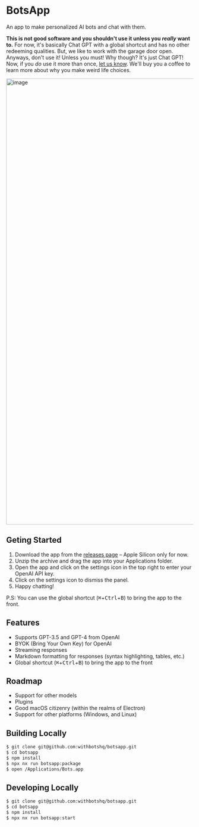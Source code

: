 # BotsApp

An app to make personalized AI bots and chat with them.

**This is not good software and you shouldn't use it unless you _really_ want to.** For now, it's basically Chat GPT with a global shortcut and has no other redeeming qualities. But, we like to work with the garage door open. Anyways, don't use it! Unless you must! Why though? It's just Chat GPT! Now, if you _do_ use it more than once, [let us know](mailto:contact@max.wtf). We'll buy you a coffee to learn more about why you make weird life choices.

<img width="1198" alt="image" src="https://user-images.githubusercontent.com/111631/232243956-76d94fa8-ba2b-468c-ad36-a360c6cfcfbf.png">

## Geting Started

1. Download the app from the [releases page](https://github.com/withbotshq/botsapp/releases) – Apple Silicon only for now.
2. Unzip the archive and drag the app into your Applications folder.
3. Open the app and click on the settings icon in the top right to enter your OpenAI API key.
4. Click on the settings icon to dismiss the panel.
5. Happy chatting!

P.S: You can use the global shortcut (<kbd>⌘</kbd>+<kbd>Ctrl</kbd>+<kbd>B</kbd>) to bring the app to the front.

## Features

- Supports GPT-3.5 and GPT-4 from OpenAI
- BYOK (Bring Your Own Key) for OpenAI
- Streaming responses
- Markdown formatting for responses (syntax highlighting, tables, etc.)
- Global shortcut (<kbd>⌘</kbd>+<kbd>Ctrl</kbd>+<kbd>B</kbd>) to bring the app to the front

## Roadmap

- Support for other models
- Plugins
- Good macOS citizenry (within the realms of Electron)
- Support for other platforms (Windows, and Linux)

## Building Locally

```sh
$ git clone git@github.com:withbotshq/botsapp.git
$ cd botsapp
$ npm install
$ npx nx run botsapp:package
$ open /Applications/Bots.app
```

## Developing Locally

```sh
$ git clone git@github.com:withbotshq/botsapp.git
$ cd botsapp
$ npm install
$ npx nx run botsapp:start
```
